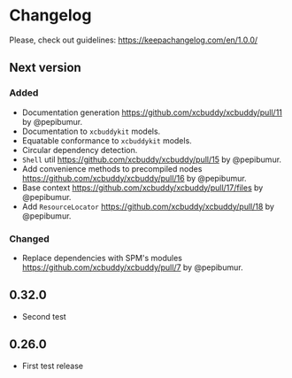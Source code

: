 # Changelog

Please, check out guidelines: https://keepachangelog.com/en/1.0.0/

## Next version

### Added

* Documentation generation https://github.com/xcbuddy/xcbuddy/pull/11 by @pepibumur.
* Documentation to `xcbuddykit` models.
* Equatable conformance to `xcbuddykit` models.
* Circular dependency detection.
* `Shell` util https://github.com/xcbuddy/xcbuddy/pull/15 by @pepibumur.
* Add convenience methods to precompiled nodes https://github.com/xcbuddy/xcbuddy/pull/16 by @pepibumur.
* Base context https://github.com/xcbuddy/xcbuddy/pull/17/files by @pepibumur.
* Add `ResourceLocator` https://github.com/xcbuddy/xcbuddy/pull/18 by @pepibumur.

### Changed

* Replace dependencies with SPM's modules https://github.com/xcbuddy/xcbuddy/pull/7 by @pepibumur.

## 0.32.0

* Second test

## 0.26.0

* First test release
